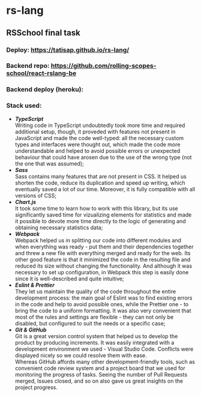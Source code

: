 # rs-lang

## RSSchool final task

### Deploy: https://tatisap.github.io/rs-lang/  
### Backend repo: https://github.com/rolling-scopes-school/react-rslang-be  
### Backend deploy (heroku): 

### Stack used:
- ***TypeScript***  
Writing code in TypeScript undoubtedly took more time and required additional setup, though, it proveded with features not present in JavaScript and made the code well-typed: all the necessary custom types and interfaces were thought out, which made the code more understandable and helped to avoid possible errors or unexpected behaviour that could have arosen due to the use of the wrong type (not the one that was assumed);
- ***Sass***  
Sass contains many features that are not present in CSS. It helped us shorten the code, reduce its duplication and speed up writing, which eventually saved a lot of our time. Moreover, it is fully compatible with all versions of CSS;
- ***Chart.js***  
It took some time to learn how to work with this library, but its use significantly saved time for vizualizing elements for statistics and made it possible to devote more time directly to the logic of generating and obtaining necessary statistics data;
- ***Webpack***  
Webpack helped us in splitting our code into different modules and when everything was ready - put them and their dependencies together and threw a new file with everything merged and ready for the web. Its other good feature is that it minimized the code in the resulting file and reduced its size without changing the functionality. And although it was necessary to set up configuration, in Webpack this step is easily done since it is well-described and quite intuitive;
- ***Eslint & Prettier***  
They let us maintain the quality of the code throughout the entire development process: the main goal of Eslint was to find existing errors in the code and help to avoid possible ones, while the Prettier one - to bring the code to a uniform formatting. It was also very convenient that most of the rules and settings are flexible - they can not only be disabled, but configured to suit the needs or a specific case;
- ***Git & GitHub***  
Git is a great version control system that helped us to develop the product by producing increments. It was easily integrated with a development environment we used - Visual Studio Code. Conflicts were displayed nicely so we could resolve them with ease.  
Whereas GitHub affords many other development-friendly tools, such as convenient code review system and a project board that we used for monitoring the progress of tasks. Seeing the number of Pull Requests merged, Issues closed, and so on also gave us great insights on the project progress.

